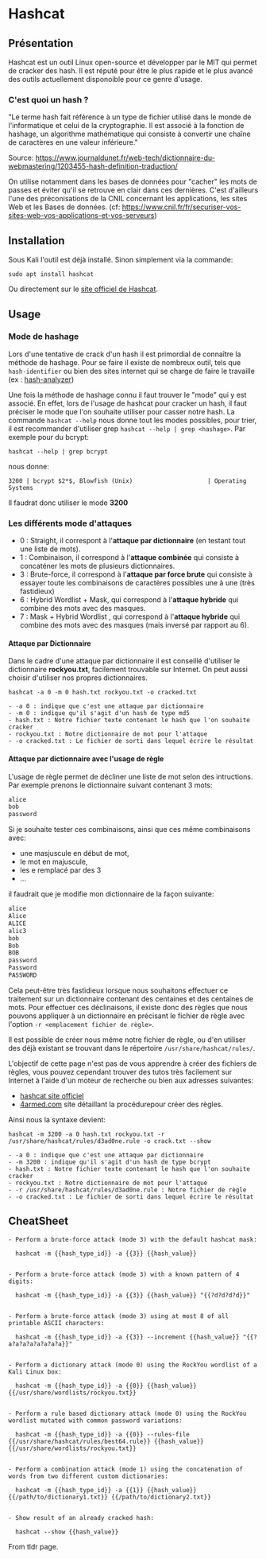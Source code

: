 # Hashcat 

## Présentation

Hashcat est un outil Linux open-source et développer par le MIT qui permet de cracker des hash. Il est réputé pour être le plus rapide et le plus avancé des outils actuellement disponoible pour ce genre d'usage.

### C'est quoi un hash ?

"Le terme hash fait référence à un type de fichier utilisé dans le monde de l'informatique et celui de la cryptographie. Il est associé à la fonction de hashage, un algorithme mathématique qui consiste à convertir une chaîne de caractères en une valeur inférieure."

Source: https://www.journaldunet.fr/web-tech/dictionnaire-du-webmastering/1203455-hash-definition-traduction/

On utilise notamment dans les bases de données pour "cacher" les mots de passes et éviter qu'il se retrouve en clair dans ces dernières. C'est d'ailleurs l'une des préconisations de la CNIL concernant les applications, les sites Web et les Bases de données. (cf: https://www.cnil.fr/fr/securiser-vos-sites-web-vos-applications-et-vos-serveurs)

## Installation 

Sous Kali l'outil est déjà installé. Sinon simplement via la commande: 

	sudo apt install hashcat
	
Ou directement sur le [site officiel de Hashcat](https://hashcat.net/hashcat/).


## Usage

### Mode de hashage

Lors d'une tentative de crack d'un hash il est primordial de connaître la méthode de hashage. Pour se faire il existe de nombreux outil, tels que `hash-identifier` ou bien des sites internet qui se charge de faire le travaille (ex : [hash-analyzer](https://www.tunnelsup.com/hash-analyzer/))

Une fois la méthode de hashage connu il faut trouver le "mode" qui y est associé. En effet, lors de l'usage de hashcat pour cracker un hash, il faut préciser le mode que l'on souhaite utiliser pour casser notre hash. La commande `hashcat --help` nous donne tout les modes possibles, pour trier, il est recommander d'utiliser grep `hashcat --help | grep <hashage>`. Par exemple pour du bcrypt:

`hashcat --help | grep bcrypt` 
 
nous donne:

`3200 | bcrypt $2*$, Blowfish (Unix)                     | Operating Systems`

Il faudrat donc utiliser le mode **3200**

### Les différents mode d'attaques

- 0 : Straight, il correspont à l'**attaque par dictionnaire** (en testant tout une liste de mots).
- 1 : Combinaison, il correspond à l'**attaque combinée** qui consiste à concaténer les mots de plusieurs dictionnaires.
- 3 : Brute-force, il correspond à l'**attaque par force brute** qui consiste à essayer toute les combinaisons de caractères possibles une à une (très fastidieux)
- 6 : Hybrid Wordlist + Mask, qui correspond à l'**attaque hybride** qui combine des mots avec des masques.
- 7 : Mask + Hybrid Wordlist ,  qui correspond à l'**attaque hybride** qui combine des mots avec des masques (mais inversé par rapport au 6).

#### Attaque par Dictionnaire 

Dans le cadre d'une attaque par dictionnaire il est conseillé d'utiliser le dictionnaire **rockyou.txt**, facilement trouvable sur Internet. On peut aussi choisir d'utiliser nos propres dictionnaires.

```
hashcat -a 0 -m 0 hash.txt rockyou.txt -o cracked.txt

- -a 0 : indique que c'est une attaque par dictionnaire
- -m 0 : indique qu'il s'agit d'un hash de type md5
- hash.txt : Notre fichier texte contenant le hash que l'on souhaite cracker
- rockyou.txt : Notre dictionnaire de mot pour l'attaque
- -o cracked.txt : Le fichier de sorti dans lequel écrire le résultat
```

#### Attaque par dictionnaire avec l'usage de règle

L'usage de règle permet de décliner une liste de mot selon des intructions. Par exemple prenons le dictionnaire suivant contenant 3 mots:

```txt
alice
bob
password
```

Si je souhaite tester ces combinaisons, ainsi que ces même combinaisons avec: 
- une masjuscule en début de mot, 
- le mot en majuscule, 
- les e remplacé par des 3
- ...

il faudrait que je modifie mon dictionnaire de la façon suivante: 

```txt
alice
Alice
ALICE
alic3
bob
Bob
BOB
password
Password
PASSWORD
```

Cela peut-être très fastidieux lorsque nous souhaitons effectuer ce traitement sur un dictionnaire contenant des centaines et des centaines de mots. 
Pour effectuer ces déclinaisons, il existe donc des règles que nous pouvons appliquer à un dictionnaire en précisant le fichier de règle avec l'option `-r <emplacement fichier de règle>`.

Il est possible de créer nous même notre fichier de règle, ou d'en utiliser des déjà existant se trouvant dans le répertoire `/usr/share/hashcat/rules/`. 

L'objectif de cette page n'est pas de vous apprendre à créer des fichiers de règles, vous pouvez cependant trouver des tutos très facilement sur Internet à l'aide d'un moteur de recherche ou bien aux adresses suivantes:
- [hashcat site officiel](https://hashcat.net/wiki/doku.php?id=rule_based_attack)
- [4armed.com](https://www.4armed.com/blog/hashcat-rule-based-attack/) site détaillant la procédurepour créer des règles.

Ainsi nous la syntaxe devient: 



```
hashcat -m 3200 -a 0 hash.txt rockyou.txt -r /usr/share/hashcat/rules/d3ad0ne.rule -o crack.txt --show

- -a 0 : indique que c'est une attaque par dictionnaire
- -m 3200 : indique qu'il s'agit d'un hash de type bcrypt
- hash.txt : Notre fichier texte contenant le hash que l'on souhaite cracker
- rockyou.txt : Notre dictionnaire de mot pour l'attaque
- -r /usr/share/hashcat/rules/d3ad0ne.rule : Notre fichier de règle
- -o cracked.txt : Le fichier de sorti dans lequel écrire le résultat
```


## CheatSheet

 ```
- Perform a brute-force attack (mode 3) with the default hashcat mask:

   hashcat -m {{hash_type_id}} -a {{3}} {{hash_value}}


 - Perform a brute-force attack (mode 3) with a known pattern of 4 digits:
 
   hashcat -m {{hash_type_id}} -a {{3}} {{hash_value}} "{{?d?d?d?d}}"


 - Perform a brute-force attack (mode 3) using at most 8 of all printable ASCII characters:
 
   hashcat -m {{hash_type_id}} -a {{3}} --increment {{hash_value}} "{{?a?a?a?a?a?a?a?a}}"


 - Perform a dictionary attack (mode 0) using the RockYou wordlist of a Kali Linux box:
 
   hashcat -m {{hash_type_id}} -a {{0}} {{hash_value}} {{/usr/share/wordlists/rockyou.txt}}
   

 - Perform a rule based dictionary attack (mode 0) using the RockYou wordlist mutated with common password variations:
 
   hashcat -m {{hash_type_id}} -a {{0}} --rules-file {{/usr/share/hashcat/rules/best64.rule}} {{hash_value}} {{/usr/share/wordlists/rockyou.txt}}


 - Perform a combination attack (mode 1) using the concatenation of words from two different custom dictionaries:
 
   hashcat -m {{hash_type_id}} -a {{1}} {{hash_value}} {{/path/to/dictionary1.txt}} {{/path/to/dictionary2.txt}}


 - Show result of an already cracked hash:
 
   hashcat --show {{hash_value}}
```
From tldr page.
